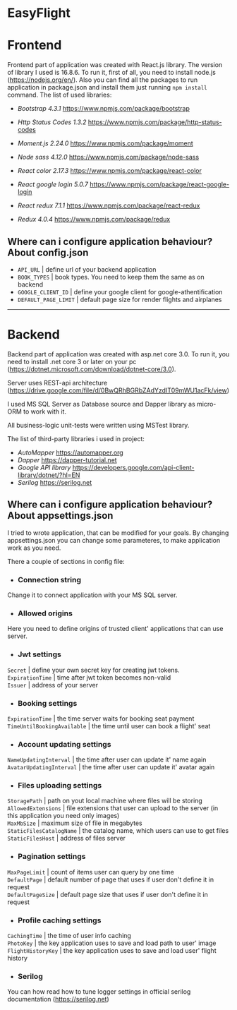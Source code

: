 # EasyFlight

# Frontend #

Frontend part of application was created with React.js library. The version of library I used is 16.8.6. To run it, first of all, you need to install node.js (<https://nodejs.org/en/>). Also you can find all the packages to run application in package.json and install them just running `npm install` command. The list of used libraries:

+ _Bootstrap 4.3.1_
https://www.npmjs.com/package/bootstrap

+ _Http Status Codes 1.3.2_
https://www.npmjs.com/package/http-status-codes

+ _Moment.js 2.24.0_
https://www.npmjs.com/package/moment

+ _Node sass 4.12.0_
https://www.npmjs.com/package/node-sass

+ _React color 2.17.3_
https://www.npmjs.com/package/react-color

+ _React google login 5.0.7_
https://www.npmjs.com/package/react-google-login

+ _React redux 7.1.1_
https://www.npmjs.com/package/react-redux

+ _Redux 4.0.4_
https://www.npmjs.com/package/redux  

## Where can i configure application behaviour? About config.json ##

+ `API_URL` | define url of your backend application
+ `BOOK_TYPES` | book types. You need to keep them the same as on backend  
+ `GOOGLE_CLIENT_ID` | define your google client for google-athentification  
+ `DEFAULT_PAGE_LIMIT` | default page size for render flights and airplanes

---

# Backend #

Backend part of application was created with asp.net core 3.0. To run it, you need to install .net core 3 or later on your pc (https://dotnet.microsoft.com/download/dotnet-core/3.0).  

Server uses REST-api architecture (https://drive.google.com/file/d/0BwQRhBGRbZAdYzdIT09mWU1acFk/view)  

I used MS SQL Server as Database source and Dapper library as micro-ORM to work with it.

All business-logic unit-tests were written using MSTest library.

The list of third-party libraries i used in project:  

+ _AutoMapper_ https://automapper.org
+ _Dapper_ https://dapper-tutorial.net
+ _Google API library_ https://developers.google.com/api-client-library/dotnet/?hl=EN
+ _Serilog_ https://serilog.net  

## Where can i configure application behaviour? About appsettings.json ##

I tried to wrote application, that can be modified for your goals. By changing appsettings.json you can change some parameteres, to make application work as you need.  

There a couple of sections in config file:  

+ ### Connection string ###  
Change it to connect application with your MS SQL server.

+ ### Allowed origins ###
Here you need to define origins of trusted client' applications that can use server.

+ ### Jwt settings ###
`Secret` | define your own secret key for creating jwt tokens.  
`ExpirationTime` | time after jwt token becomes non-valid  
`Issuer` | address of your server

+ ### Booking settings ###
`ExpirationTime` | the time server waits for booking seat payment  
`TimeUntilBookingAvailable` | the time until user can book a flight' seat

+ ### Account updating settings ###
`NameUpdatingInterval` | the time after user can update it' name again  
`AvatarUpdatingInterval` | the time after user can update it' avatar again  

+ ### Files uploading settings ###
`StoragePath` | path on yout local machine where files will be storing  
`AllowedExtensions` | file extensions that user can upload to the server (in this application you need only images)  
`MaxMbSize` | maximum size of file in megabytes  
`StaticFilesCatalogName` | the catalog name, which users can use to get files  
`StaticFilesHost` | address of files server  

+ ### Pagination settings ###
`MaxPageLimit` | count of items user can query by one time  
`DefaultPage` | default number of page that uses if user don't define it in request  
`DefaultPageSize` | default page size that uses if user don't define it in request

+ ### Profile caching settings ###
`CachingTime` | the time of user info caching  
`PhotoKey` | the key application uses to save and load path to user' image  
`FlightHistoryKey` | the key application uses to save and load user' flight history  

+ ### Serilog ###
You can how read how to tune logger settings in official serilog documentation (https://serilog.net)
